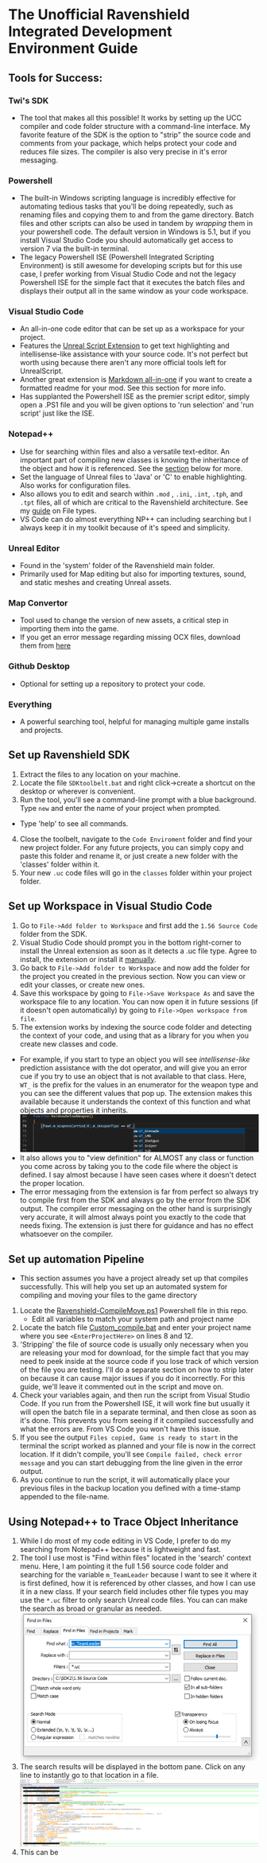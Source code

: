 # The Unofficial Ravenshield Integrated Development Environment Guide
## Tools for Success:
### Twi's SDK
- The tool that makes all this possible! It works by setting up the UCC compiler and code folder structure with a command-line interface. My favorite feature of the SDK is the option to "strip" the source code and comments from your package, which helps protect your code and reduces file sizes. The compiler is also very precise in it's error messaging. 
### Powershell
- The built-in Windows scripting language is incredibly effective for automating tedious tasks that you'll be doing repeatedly, such as renaming files and copying them to and from the game directory. Batch files and other scripts can also be used in tandem by *wrapping* them in your powershell code. The default version in Windows is 5.1, but if you install Visual Studio Code you should automatically get access to version 7 via the built-in terminal. 
- The legacy Powershell ISE (Powershell Integrated Scripting Environment) is still awesome for developing scripts but for this use case, I prefer working from Visual Studio Code and not the legacy Powershell ISE for the simple fact that it executes the batch files and displays their output all in the same window as your code workspace. 
### Visual Studio Code
- An all-in-one code editor that can be set up as a workspace for your project.
- Features the [Unreal Script Extension](https://marketplace.visualstudio.com/items?itemName=EliotVU.uc) to get text highlighting and intellisense-like assistance with your source code. It's not perfect but worth using because there aren't any more official tools left for UnrealScript.
- Another great extension is [Markdown all-in-one](https://marketplace.visualstudio.com/items?itemName=yzhang.markdown-all-in-one) if you want to create a formatted readme for your mod. See this section for more info.
- Has supplanted the Powershell ISE as the premier script editor, simply open a .PS1 file and you will be given options to 'run selection' and 'run script' just like the ISE. 
### Notepad++
- Use for searching within files and also a versatile text-editor. An important part of compiling new classes is knowing the inheritance of the object and how it is referenced. See the [section](#using-notepad-to-trace-object-inheritance) below for more.
- Set the language of Unreal files to 'Java' or 'C' to enable highlighting. Also works for configuration files.
- Also allows you to edit and search within `.mod` , `.ini`, `.int`, `.tph`, and `.tpt` files, all of which are critical to the Ravenshield architecture. See my [guide](Ravenshield_File_Types.md) on File types.
- VS Code can do almost everything NP++ can including searching but I always keep it in my toolkit because of it's speed and simplicity. 
### Unreal Editor
- Found in the 'system' folder of the Ravenshield main folder.
- Primarily used for Map editing but also for importing textures, sound, and static meshes and creating Unreal assets. 
### Map Convertor
- Tool used to change the version of new assets, a critical step in importing them into the game. 
- If you get an error message regarding missing OCX files, download them from [here](https://www.moddb.com/mods/raven-shield-software-development-kit/downloads/missing-ocx-files-for-map-build-converter)
### Github Desktop
- Optional for setting up a repository to protect your code. 
### Everything
- A powerful searching tool, helpful for managing multiple game installs and projects.

## Set up Ravenshield SDK
1. Extract the files to any location on your machine.
2. Locate the file `SDKtoolbelt.bat` and right click->create a shortcut on the desktop or wherever is convenient. 
3. Run the tool, you'll see a command-line prompt with a blue background. Type `new` and enter the name of your project when prompted.
  - Type 'help' to see all commands. 
4. Close the toolbelt, navigate to the `Code Enviroment` folder and find your new project folder. For any future projects, you can simply copy and paste this folder and rename it, or just create a new folder with the 'classes' folder within it.
5. Your new `.uc` code files will go in the `classes` folder within your project folder. 

## Set up Workspace in Visual Studio Code
1. Go to `File->Add folder to Workspace` and first add the `1.56 Source Code` folder from the SDK.
2. Visual Studio Code should prompt you in the bottom right-corner to install the Unreal extension as soon as it detects a .uc file type. Agree to install, the extension or install it [manually](https://marketplace.visualstudio.com/items?itemName=EliotVU.uc).
3. Go back to `File->Add folder to Workspace` and now add the folder for the project you created in the previous section. Now you can view or edit your classes, or create new ones.
4. Save this workspace by going to `File->Save Workspace As` and save the workspace file to any location. You can now open it in future sessions (if it doesn't open automatically) by going to `File->Open workspace from file`.
5. The extension works by indexing the source code folder and detecting the context of your code, and using that as a library for you when you create new classes and code. 
- For example, if you start to type an object you will see *intellisense-like* prediction assistance with the dot operator, and will give you an error cue if you try to use an object that is not available to that class. Here, `WT_` is the prefix for the values in an enumerator for the weapon type and you can see the different values that pop up. The extension makes this available because it understands the context of this function and what objects and properties it inherits. 
![Dot operator prediction example](images/../../Images/UnrealScriptExt.png)
- It also allows you to "view definition" for ALMOST any class or function you come across by taking you to the code file where the object is defined. I say almost because I have seen cases where it doesn't detect the proper location.
- The error messaging from the extension is far from perfect so always try to compile first from the SDK and always go by the error from the SDK output. The compiler error messaging on the other hand is surprisingly very accurate, it will almost always point you exactly to the code that needs fixing. The extension is just there for guidance and has no effect whatsoever on the compiler.

## Set up automation Pipeline
* This section assumes you have a project already set up that compiles successfully. This will help you set up an automated system for compiling and moving your files to the game directory
1. Locate the [Ravenshield-CompileMove.ps1](Tools/../../Tools/Ravenshield-CompileMove.ps1) Powershell file in this repo.
   - Edit all variables to match your system path and project name
2. Locate the batch file [Custom_compile.bat](Tools/../../Tools/compile_Custom.bat) and enter your project name where you see `<EnterProjectHere>` on lines 8 and 12. 
3. 'Stripping' the file of source code is usually only necessary when you are releasing your mod for download, for the simple fact that you may need to peek inside at the source code if you lose track of which version of the file you are testing. I'll do a separate section on how to strip later on because it can cause major issues if you do it incorrectly. For this guide, we'll leave it commented out in the script and move on.
4. Check your variables again, and then run the script from Visual Studio Code. If you run from the Powershell ISE, it will work fine but usually it will open the batch file in a separate terminal, and then close as soon as it's done. This prevents you from seeing if it compiled successfully and what the errors are. From VS Code you won't have this issue.
5. If you see the output `Files copied, Game is ready to start` in the terminal the script worked as planned and your file is now in the correct location. If it didn't compile, you'll see `Compile failed, check error message` and you can start debugging from the line given in the error output. 
6. As you continue to run the script, it will automatically place your previous files in the backup location you defined with a time-stamp appended to the file-name. 

## Using Notepad++ to Trace Object Inheritance
1. While I do most of my code editing in VS Code, I prefer to do my searching from Notepad++ because it is lightweight and fast. 
2. The tool I use most is "Find within files" located in the 'search' context menu. Here, I am pointing it the full 1.56 source code folder and searching for the variable `m_TeamLeader` because I want to see it where it is first defined, how it is referenced by other classes, and how I can use it in a new class. If your search field includes other file types you may use the `*.uc` filter to only search Unreal code files. You can can make the search as broad or granular as needed.
![Notepad++ Search Within Files Tool](Images/../../Images/Np++search.PNG)
3. The search results will be displayed in the bottom pane. Click on any line to instantly go to that location in a file. 
![NotePad++ Search Results](../Images/Np%2B%2Bsearch2.PNG)
4. This can be